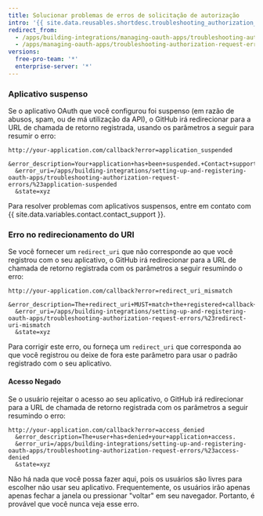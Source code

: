 ```yaml
---
title: Solucionar problemas de erros de solicitação de autorização
intro: '{{ site.data.reusables.shortdesc.troubleshooting_authorization_request_errors_oauth_apps }}'
redirect_from:
  - /apps/building-integrations/managing-oauth-apps/troubleshooting-authorization-request-errors/
  - /apps/managing-oauth-apps/troubleshooting-authorization-request-errors
versions:
  free-pro-team: '*'
  enterprise-server: '*'
---
```


### Aplicativo suspenso

Se o aplicativo OAuth que você configurou foi suspenso (em razão de abusos, spam, ou de má utilização da API), o GitHub irá redirecionar para a URL de chamada de retorno registrada, usando os parâmetros a seguir para resumir o erro:

    http://your-application.com/callback?error=application_suspended
      &error_description=Your+application+has+been+suspended.+Contact+support@github.com.
      &error_uri=/apps/building-integrations/setting-up-and-registering-oauth-apps/troubleshooting-authorization-request-errors/%23application-suspended
      &state=xyz

Para resolver problemas com aplicativos suspensos, entre em contato com {{ site.data.variables.contact.contact_support }}.

### Erro no redirecionamento do URI

Se você fornecer um `redirect_uri` que não corresponde ao que você registrou com o seu aplicativo, o GitHub irá redirecionar para a URL de chamada de retorno registrada com os parâmetros a seguir resumindo o erro:

    http://your-application.com/callback?error=redirect_uri_mismatch
      &error_description=The+redirect_uri+MUST+match+the+registered+callback+URL+for+this+application.
      &error_uri=/apps/building-integrations/setting-up-and-registering-oauth-apps/troubleshooting-authorization-request-errors/%23redirect-uri-mismatch
      &state=xyz

Para corrigir este erro, ou forneça um `redirect_uri` que corresponda ao que você registrou ou deixe de fora este parâmetro para usar o padrão registrado com o seu aplicativo.

#### Acesso Negado

Se o usuário rejeitar o acesso ao seu aplicativo, o GitHub irá redirecionar para a URL de chamada de retorno registrada com os parâmetros a seguir resumindo o erro:

    http://your-application.com/callback?error=access_denied
      &error_description=The+user+has+denied+your+application+access.
      &error_uri=/apps/building-integrations/setting-up-and-registering-oauth-apps/troubleshooting-authorization-request-errors/%23access-denied
      &state=xyz

Não há nada que você possa fazer aqui, pois os usuários são livres para escolher não usar seu aplicativo. Frequentemente, os usuários irão apenas apenas fechar a janela ou pressionar "voltar" em seu navegador. Portanto, é provável que você nunca veja esse erro.
